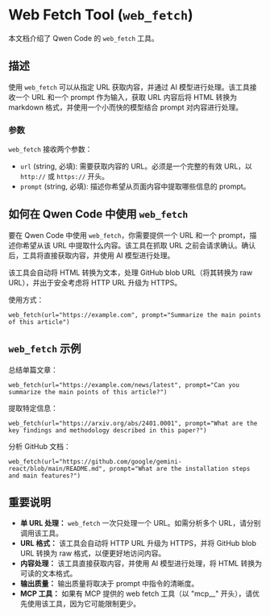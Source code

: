 # Web Fetch Tool (`web_fetch`)

本文档介绍了 Qwen Code 的 `web_fetch` 工具。

## 描述

使用 `web_fetch` 可以从指定 URL 获取内容，并通过 AI 模型进行处理。该工具接收一个 URL 和一个 prompt 作为输入，获取 URL 内容后将 HTML 转换为 markdown 格式，并使用一个小而快的模型结合 prompt 对内容进行处理。

### 参数

`web_fetch` 接收两个参数：

- `url` (string, 必填): 需要获取内容的 URL。必须是一个完整的有效 URL，以 `http://` 或 `https://` 开头。
- `prompt` (string, 必填): 描述你希望从页面内容中提取哪些信息的 prompt。

## 如何在 Qwen Code 中使用 `web_fetch`

要在 Qwen Code 中使用 `web_fetch`，你需要提供一个 URL 和一个 prompt，描述你希望从该 URL 中提取什么内容。该工具在抓取 URL 之前会请求确认。确认后，工具将直接获取内容，并使用 AI 模型进行处理。

该工具会自动将 HTML 转换为文本，处理 GitHub blob URL（将其转换为 raw URL），并出于安全考虑将 HTTP URL 升级为 HTTPS。

使用方式：

```
web_fetch(url="https://example.com", prompt="Summarize the main points of this article")
```

## `web_fetch` 示例

总结单篇文章：

```
web_fetch(url="https://example.com/news/latest", prompt="Can you summarize the main points of this article?")
```

提取特定信息：

```
web_fetch(url="https://arxiv.org/abs/2401.0001", prompt="What are the key findings and methodology described in this paper?")
```

分析 GitHub 文档：

```
web_fetch(url="https://github.com/google/gemini-react/blob/main/README.md", prompt="What are the installation steps and main features?")
```

## 重要说明

- **单 URL 处理：** `web_fetch` 一次只处理一个 URL。如需分析多个 URL，请分别调用该工具。
- **URL 格式：** 该工具会自动将 HTTP URL 升级为 HTTPS，并将 GitHub blob URL 转换为 raw 格式，以便更好地访问内容。
- **内容处理：** 该工具直接获取内容，并使用 AI 模型进行处理，将 HTML 转换为可读的文本格式。
- **输出质量：** 输出质量将取决于 prompt 中指令的清晰度。
- **MCP 工具：** 如果有 MCP 提供的 web fetch 工具（以 "mcp\_\_" 开头），请优先使用该工具，因为它可能限制更少。